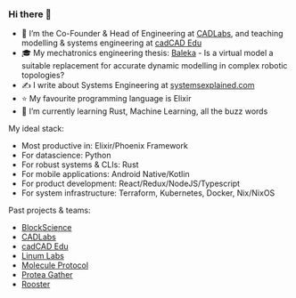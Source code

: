 ### Hi there 👋

- 🔭 I’m the Co-Founder & Head of Engineering at [CADLabs](https://CADLabs.org), and teaching modelling & systems engineering at [cadCAD Edu](https://cadcad.education/)
- 🎓 My mechatronics engineering thesis: [Baleka](https://www.youtube.com/watch?v=sPJ2xJNLG1A) - Is a virtual model a suitable replacement for accurate dynamic modelling in complex robotic topologies?
- ✍️ I write about Systems Engineering at [systemsexplained.com](https://systemsexplained.com)
- ⭐ My favourite programming language is Elixir
- 🌱 I’m currently learning Rust, Machine Learning, all the buzz words

My ideal stack:
- Most productive in: Elixir/Phoenix Framework
- For datascience: Python
- For robust systems & CLIs: Rust
- For mobile applications: Android Native/Kotlin
- For product development: React/Redux/NodeJS/Typescript
- For system infrastructure: Terraform, Kubernetes, Docker, Nix/NixOS

Past projects & teams:
* [BlockScience](https://block.science/)
* [CADLabs](https://cadlabs.org/)
* [cadCAD Edu](https://cadcad.education/)
* [Linum Labs](https://linumlabs.com/)
* [Molecule Protocol](https://github.com/BenSchZA/molecule-alpha)
* [Protea Gather](https://github.com/ProteaNetwork/protea-gather)
* [Rooster](https://github.com/BenSchZA/android-kotlin-alarm-clock)
